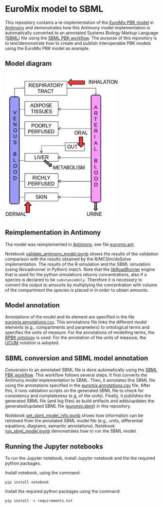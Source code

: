 # EuroMix model to SBML

This repository contains a re-implementation of the [EuroMix PBK model](https://doi.org/10.1016/j.fct.2020.111440) in [Antimony](https://tellurium.readthedocs.io/en/latest/antimony.html) and demonstrates how this Antimony model implementation is automatically converted to an annotated Systems Biology Markup Language ([SBML](https://sbml.org/)) file using the [SBML PBK workflow](https://github.com/jwkruisselbrink/sbml-pbk-workflow). The purpose of this repository is to test/demonstrate how to create and publish interoperable PBK models using the EuroMix PBK model as example.

## Model diagram

![Model diagram of the EuroMix PBK model](euromix-pbk-model.png)

## Reimplementation in Antimony

The model was reimplemented in [Antimony](https://tellurium.readthedocs.io/en/latest/antimony.html), see file [euromix.ant](model/euromix.ant).

Notebook [validate_antimony_model.ipynb](notebooks/validate_antimony_model.ipynb) shows the results of the validation comparison with the results obtained by the R/MCSim/deSolve implementation. The results of the R simulation and the SBML simulation (using libroadrunner in Python) match. Note that the [libRoadRunner](https://www.libroadrunner.org/) engine that is used for the python simulations returns concentrations, also if a species is declared to be `substanceOnly`. Therefore it is necessary to convert the output to amounts by multiplying the concentration with volume of the compartment the species is placed in in order to obtain amounts.

## Model annotation

Annotations of the model and its element are specified in the file [euromix.annotations.csv](model/euromix.annotations.csv). This annotations file links the different model elements (e.g., compartments and parameters) to ontological terms and specifies the units of measure. For the annotations of modelling terms, the [BPBK ontology](http://obofoundry.org/ontology/pbpko) is used. For the annotation of the units of measure, the [UCUM](https://ucum.org/) notation is adopted.

## SBML conversion and SBML model annotation

Conversion to an annotated SBML file is done automatically using the [SBML PBK workflow](https://github.com/jwkruisselbrink/sbml-pbk-workflow). This workflow follows several steps. It first converts the Antimony model implementation to SBML. Then, it annotates this SBML file using the annotations specified in the [euromix.annotations.csv](model/euromix.annotations.csv) file. After this, it runs validation scripts on the generated SBML file to check for consistency and completeness (e.g, of the units). Finally, it publishes the generated SBML file (and log files) as build artifacts and adds/updates the generated/updated SBML file ([euromix.sbml](model/euromix.sbml)) in this repository.

Notebook [get_sbml_model_info.ipynb](notebooks/get_sbml_model_info.ipynb) shows how information can be retrieved from the annotated SBML model file (e.g., units, differential equations, diagrams, semantic annotations). Notebook [run_sbml_model.ipynb](notebooks/run_sbml_model.ipynb) demonstrates how to run the SBML model.

## Running the Jupyter notebooks

To run the Jupyter notebook, install Jupyter notebook and the the required python packages.

Install notebook, using the command:

```
pip install notebook
```

Install the required python packages using the command:

```
pip install -r requirements.txt
```
